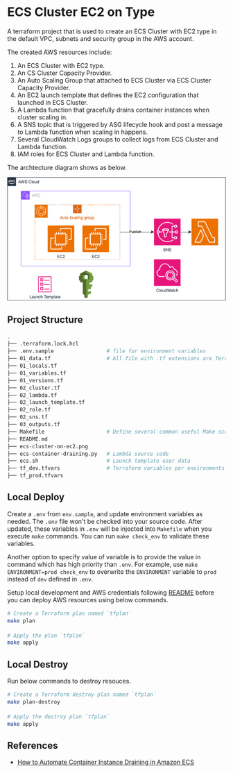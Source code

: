 # ECS Cluster EC2 on Type

A terraform project that is used to create an ECS Cluster with EC2 type in the default VPC, subnets and security group in the AWS account.

The created AWS resources include:

1. An ECS Cluster with EC2 type.
2. An CS Cluster Capacity Provider.
3. An Auto Scaling Group that attached to ECS Cluster via ECS Cluster Capacity Provider.
4. An EC2 launch template that defines the EC2 configuration that launched in ECS Cluster.
5. A Lambda function that gracefully drains container instances when cluster scaling in.
6. A SNS topic that is triggered by ASG lifecycle hook and post a message to Lambda function when scaling in happens.
7. Several CloudWatch Logs groups to collect logs from ECS Cluster and Lambda function.
8. IAM roles for ECS Cluster and Lambda function.

The archtecture diagram shows as below.

![archtecture-diagram](ecs-cluster-on-ec2.png)

## Project Structure

```bash
.
├── .terraform.lock.hcl
├── .env.sample                 # file for environment variables
├── 01_data.tf                  # All file with .tf extensions are Terraform related
├── 01_locals.tf
├── 01_variables.tf
├── 01_versions.tf
├── 02_cluster.tf
├── 02_lambda.tf
├── 02_launch_template.tf
├── 02_role.tf
├── 02_sns.tf
├── 03_outputs.tf
├── Makefile                    # Define several common useful Make scripts
├── README.md
├── ecs-cluster-on-ec2.png
├── ecs-container-draining.py   # Lambda source code
├── ecs.sh                      # Launch template user data 
├── tf_dev.tfvars               # Terraform variables per environments
├── tf_prod.tfvars
```

## Local Deploy

Create a `.env` from `env.sample`, and update environment variables as needed. The `.env` file won't be checked into your source code. After updated, these variables in `.env` will be injected into `Makefile` when you execute `make` commands. You can run `make check_env` to validate these variables.

Another option to specify value of variable is to provide the value in command which has high priority than `.env`. For example, use `make ENVIRONMENT=prod check_env` to overwrite the `ENVIRONMENT` variable to `prod` instead of `dev` defined in `.env`.

Setup local development and AWS credentials following [README](../README.md) before you can deploy AWS resources using below commands.

```bash
# Create a Terraform plan named `tfplan`
make plan

# Apply the plan `tfplan`
make apply
```

## Local Destroy

Run below commands to destroy resouces.

```bash
# Create a Terraform destroy plan named `tfplan`
make plan-destroy

# Apply the destroy plan `tfplan`
make apply
```

## References

- [How to Automate Container Instance Draining in Amazon ECS](https://aws.amazon.com/blogs/compute/how-to-automate-container-instance-draining-in-amazon-ecs/)
